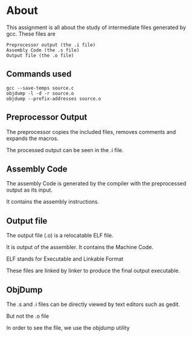 # About
This assignment is all about the study of intermediate files generated by gcc.
These files are 
```
Preprocessor output (the .i file)
Assembly Code (the .s file)
Output file (the .o file)
```
## Commands used
```
gcc --save-temps source.c
objdump -l -d -r source.o
objdump --prefix-addresses source.o
```
## Preprocessor Output
The preprocessor copies the included files, removes comments and expands the macros.

The processed output can be seen in the .i file.

## Assembly Code
The assembly Code is generated by the compiler with the preprocessed output as its input.

It contains the assembly instructions.

## Output file
The output file (.o) is a relocatable ELF file.

It is output of the assembler. It contains the Machine Code.

ELF stands for Executable and Linkable Format

These files are linked by linker to produce the final output executable.

## ObjDump
The .s and .i files can be directly viewed by text editors such as gedit.

But not the .o file

In order to see the file, we use the objdump utility





